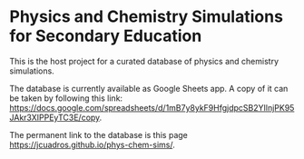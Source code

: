 # Physics and Chemistry Simulations for Secondary Education
This is the host project for a curated database of physics and chemistry simulations.

The database is currently available as Google Sheets app. A copy of it can be taken by following this link: https://docs.google.com/spreadsheets/d/1mB7y8ykF9HfgjdpcSB2YIlnjPK95JAkr3XIPPEyTC3E/copy.

The permanent link to the database is this page https://jcuadros.github.io/phys-chem-sims/.

